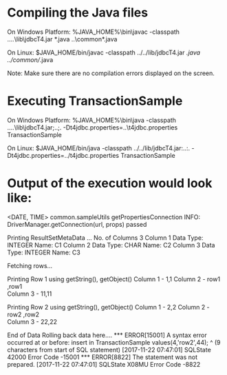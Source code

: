 Compiling the Java files
========================
On Windows Platform:
%JAVA_HOME%\bin\javac -classpath ..\..\lib\jdbcT4.jar *.java ..\common\*.java

On Linux:
$JAVA_HOME/bin/javac -classpath ../../lib/jdbcT4.jar *.java ../common/*.java

Note: Make sure there are no compilation errors displayed on
      the screen.


Executing TransactionSample
=========================
On Windows Platform:
%JAVA_HOME%\bin\java -classpath ..\..\lib\jdbcT4.jar;..;. -Dt4jdbc.properties=..\t4jdbc.properties TransactionSample

On Linux:
$JAVA_HOME/bin/java -classpath ../../lib/jdbcT4.jar:..:. -Dt4jdbc.properties=../t4jdbc.properties TransactionSample


Output of the execution would look like:
========================================

<DATE, TIME> common.sampleUtils getPropertiesConnection
INFO: DriverManager.getConnection(url, props) passed

Printing ResultSetMetaData ...
No. of Columns 3
Column 1 Data Type: INTEGER Name: C1
Column 2 Data Type: CHAR Name: C2
Column 3 Data Type: INTEGER Name: C3

Fetching rows...

Printing Row 1 using getString(), getObject()
Column 1 - 1,1
Column 2 - row1                ,row1                
Column 3 - 11,11

Printing Row 2 using getString(), getObject()
Column 1 - 2,2
Column 2 - row2                ,row2                
Column 3 - 22,22

End of Data
Rolling back data here....
*** ERROR[15001] A syntax error occurred at or before: 
insert in TransactionSample values(4,'row2',44);
        ^ (9 characters from start of SQL statement) [2017-11-22 07:47:01]
SQLState   42000
Error Code -15001
*** ERROR[8822] The statement was not prepared. [2017-11-22 07:47:01]
SQLState   X08MU
Error Code -8822
